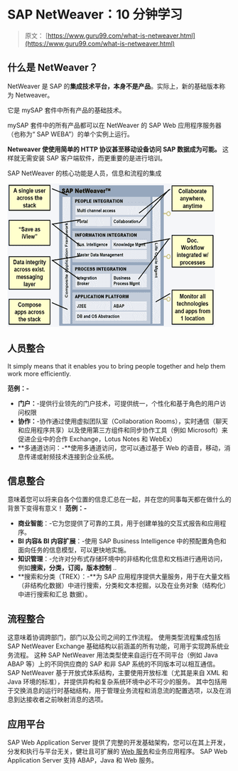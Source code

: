 # SAP NetWeaver：10 分钟学习

> 原文： [https://www.guru99.com/what-is-netweaver.html](https://www.guru99.com/what-is-netweaver.html)

## 什么是 NetWeaver？

NetWeaver 是 SAP 的**集成技术平台，本身不是产品**。实际上，新的基础版本称为 Netweaver。

它是 mySAP 套件中所有产品的基础技术。

mySAP 套件中的所有产品都可以在 NetWeaver 的 SAP Web 应用程序服务器（也称为“ SAP WEBA”）的单个实例上运行。

**Netweaver 使使用简单的 HTTP 协议甚至移动设备访问 SAP 数据成为可能。** 这样就无需安装 SAP 客户端软件，而更重要的是进行培训。

SAP NetWeaver 的核心功能是人员，信息和流程的集成

![SAP NetWeaver: Learn in 10 Minutes](img/4e87153ba466032d6954fd3f497e4e2d.png "What is NetWeaver? ")

## 人员整合

It simply means that it enables you to bring people together and help them work more efficiently.

**范例：-**

*   **门户：**-提供行业领先的门户技术，可提供统一，个性化和基于角色的用户访问权限
*   **协作：**-协作通过使用虚拟团队室（Collaboration Rooms），实时通信（聊天和应用程序共享）以及使用第三方组件和同步协作工具（例如 Microsoft）来促进企业中的合作 Exchange，Lotus Notes 和 WebEx）
*   **多通道访问：-**使用多通道访问，您可以通过基于 Web 的语音，移动，消息传递或射频技术连接到企业系统。

## 信息整合

意味着您可以将来自各个位置的信息汇总在一起，并在您的同事每天都在做什么的背景下变得有意义！ **范例：-**

*   **商业智能**：-它为您提供了可靠的工具，用于创建单独的交互式报告和应用程序。
*   **BI 内容& BI 内容扩展**：-使用 SAP Business Intelligence 中的预配置角色和面向任务的信息模型，可以更快地实施。
*   **知识管理**：-允许对分布式存储环境中的非结构化信息和文档进行通用访问，例如**搜索，分类，订阅，版本控制** ..
*   **搜索和分类（TREX）：-**为 SAP 应用程序提供大量服务，用于在大量文档（非结构化数据）中进行搜索，分类和文本挖掘，以及在业务对象（结构化）中进行搜索和汇总 数据）。

## 流程整合

这意味着协调跨部门，部门以及公司之间的工作流程。 使用类型流程集成包括 SAP NetWeaver Exchange 基础结构以前涵盖的所有功能，可用于实现跨系统业务流程。 这种 SAP NetWeaver 用法类型使来自运行在不同平台（例如 Java ABAP 等）上的不同供应商的 SAP 和非 SAP 系统的不同版本可以相互通信。 SAP NetWeaver 基于开放式体系结构，主要使用开放标准（尤其是来自 XML 和 Java 环境的标准），并提供异构和复杂系统环境中必不可少的服务。 其中包括用于交换消息的运行时基础结构，用于管理业务流程和消息流的配置选项，以及在消息到达接收者之前映射消息的选项。

## 应用平台

SAP Web Application Server 提供了完整的开发基础架构，您可以在其上开发，分发和执行与平台无关，健壮且可扩展的 [Web 服务](/web-services-tutorial.html)和业务应用程序。 SAP Web Application Server 支持 ABAP，Java 和 Web 服务。
